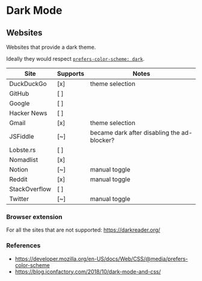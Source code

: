 # Dark Mode


## Websites

Websites that provide a dark theme.

Ideally they would respect [`prefers-color-scheme: dark`](https://developer.mozilla.org/en-US/docs/Web/CSS/@media/prefers-color-scheme).

| Site          | Supports | Notes                                       |
| ---           | ---      | ---                                         |
| DuckDuckGo    | [x]      | theme selection                             |
| GitHub        | [ ]      |                                             |
| Google        | [ ]      |                                             |
| Hacker News   | [ ]      |                                             |
| Gmail         | [x]      | theme selection                             |
| JSFiddle      | [~]      | became dark after disabling the ad-blocker? |
| Lobste.rs     | [ ]      |                                             |
| Nomadlist     | [x]      |                                             |
| Notion        | [~]      | manual toggle                               |
| Reddit        | [x]      | manual toggle                               |
| StackOverflow | [ ]      |                                             |
| Twitter       | [~]      | manual toggle                               |

### Browser extension

For all the sites that are not supported: https://darkreader.org/


### References
 
* https://developer.mozilla.org/en-US/docs/Web/CSS/@media/prefers-color-scheme
* https://blog.iconfactory.com/2018/10/dark-mode-and-css/
